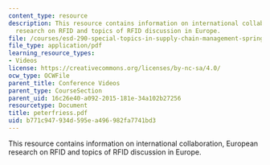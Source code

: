 ```yaml
---
content_type: resource
description: This resource contains information on international collaboration, European
  research on RFID and topics of RFID discussion in Europe.
file: /courses/esd-290-special-topics-in-supply-chain-management-spring-2005/b771c947934d595ea496982fa7741bd3_peterfriess.pdf
file_type: application/pdf
learning_resource_types:
- Videos
license: https://creativecommons.org/licenses/by-nc-sa/4.0/
ocw_type: OCWFile
parent_title: Conference Videos
parent_type: CourseSection
parent_uid: 16c26e40-a092-2015-181e-34a102b27256
resourcetype: Document
title: peterfriess.pdf
uid: b771c947-934d-595e-a496-982fa7741bd3
---
```

This resource contains information on international collaboration, European research on RFID and topics of RFID discussion in Europe.